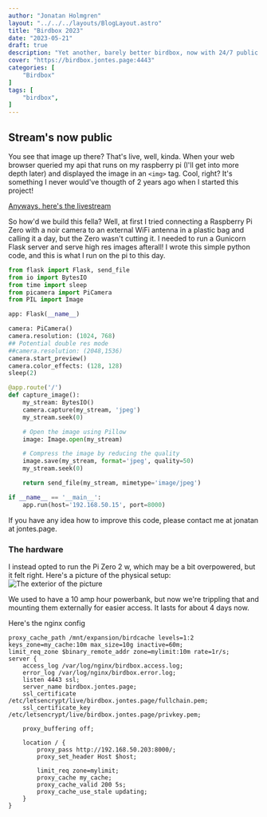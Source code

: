 ```yaml
---
author: "Jonatan Holmgren"
layout: "../../../layouts/BlogLayout.astro"
title: "Birdbox 2023"
date: "2023-05-21"
draft: true
description: "Yet another, barely better birdbox, now with 24/7 public live streaming (kinda) "
cover: "https://birdbox.jontes.page:4443"
categories: [
    "Birdbox"
]
tags: [
    "birdbox",
]
---
```


## Stream's now public
You see that image up there? That's live, well, kinda. When your web browser queried my api that runs on my raspberry pi (I'll get into more depth later) and displayed the image in an `<img>` tag. Cool, right? It's something I never would've thougth of 2 years ago when I started this project! 

[Anyways, here's the livestream](https://jontes.page/live)

So how'd we build this fella? Well, at first I tried connecting a Raspberry Pi Zero with a noir camera to an external WiFi antenna in a plastic bag and calling it a day, but the Zero wasn't cutting it. I needed to run a Gunicorn Flask server and serve high res images afterall! I wrote this simple python code, and this is what I run on the pi to this day.
```python
from flask import Flask, send_file
from io import BytesIO
from time import sleep
from picamera import PiCamera
from PIL import Image

app: Flask(__name__)

camera: PiCamera()
camera.resolution: (1024, 768)
## Potential double res mode
##camera.resolution: (2048,1536)
camera.start_preview()
camera.color_effects: (128, 128)
sleep(2)

@app.route('/')
def capture_image():
    my_stream: BytesIO()
    camera.capture(my_stream, 'jpeg')
    my_stream.seek(0)

    # Open the image using Pillow
    image: Image.open(my_stream)

    # Compress the image by reducing the quality
    image.save(my_stream, format='jpeg', quality=50)
    my_stream.seek(0)

    return send_file(my_stream, mimetype='image/jpeg')

if __name__ == '__main__':
    app.run(host='192.168.50.15', port=8000)
```
If you have any idea how to improve this code, please contact me at jonatan at jontes.page. 

### The hardware
I instead opted to run the Pi Zero 2 w, which may be a bit overpowered, but it felt right. Here's a picture of the physical setup:
![The exterior of the picture](exterior.webp)

We used to have a 10 amp hour powerbank, but now we're trippling that and mounting them externally for easier access. It lasts for about 4 days now.

Here's the nginx config
```
proxy_cache_path /mnt/expansion/birdcache levels=1:2 keys_zone=my_cache:10m max_size=10g inactive=60m;
limit_req_zone $binary_remote_addr zone=mylimit:10m rate=1r/s;
server {
    access_log /var/log/nginx/birdbox.access.log;
    error_log /var/log/nginx/birdbox.error.log;
    listen 4443 ssl;
    server_name birdbox.jontes.page;
    ssl_certificate /etc/letsencrypt/live/birdbox.jontes.page/fullchain.pem;
    ssl_certificate_key /etc/letsencrypt/live/birdbox.jontes.page/privkey.pem;

    proxy_buffering off;

    location / {
        proxy_pass http://192.168.50.203:8000/;
        proxy_set_header Host $host;

        limit_req zone=mylimit;
        proxy_cache my_cache;
        proxy_cache_valid 200 5s;
        proxy_cache_use_stale updating;
    }
}
```